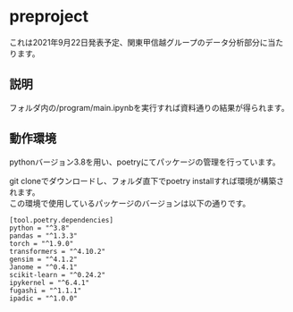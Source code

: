 # preproject
これは2021年9月22日発表予定、関東甲信越グループのデータ分析部分に当たります。  
## 説明
フォルダ内の/program/main.ipynbを実行すれば資料通りの結果が得られます。  
## 動作環境
pythonバージョン3.8を用い、poetryにてパッケージの管理を行っています。

git cloneでダウンロードし、フォルダ直下でpoetry installすれば環境が構築されます。  
この環境で使用しているパッケージのバージョンは以下の通りです。
```
[tool.poetry.dependencies]
python = "^3.8"
pandas = "^1.3.3"
torch = "^1.9.0"
transformers = "^4.10.2"
gensim = "^4.1.2"
Janome = "^0.4.1"
scikit-learn = "^0.24.2"
ipykernel = "^6.4.1"
fugashi = "^1.1.1"
ipadic = "^1.0.0"
```
